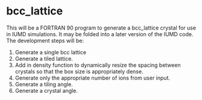 # bcc_lattice
This will be a FORTRAN 90 program to generate a bcc_lattice crystal for use in IUMD simulations. It may be folded into a later version of the IUMD code.
The development steps will be:
1. Generate a single bcc lattice
2. Generate a tiled lattice. 
3. Add in density function to dynamically resize the spacing between crystals so that the box size is appropriately dense.
4. Generate only the appropriate number of ions from user input.
5. Generate a tiling angle.
6. Generate a crystal angle.
